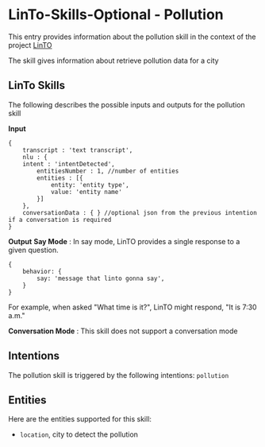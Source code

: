 # LinTo-Skills-Optional - Pollution
This entry provides information about the pollution skill in the context of the project [LinTO](https://linto.ai/)

The skill gives information about retrieve pollution data for a city

## LinTo Skills
The following describes the possible inputs and outputs for the pollution skill

**Input**
```
{
    transcript : 'text transcript',
    nlu : {
    intent : 'intentDetected',
        entitiesNumber : 1, //number of entities
        entities : [{
            entity: 'entity type',
            value: 'entity name'
        }]
    },
    conversationData : { } //optional json from the previous intention if a conversation is required
}
```

**Output**
__Say Mode__ : In say mode, LinTO provides a single response to a given question.
```
{
    behavior: {
        say: 'message that linto gonna say',
    }
}
```
For example, when asked "What time is it?", LinTO might respond, "It is 7:30 a.m."

__Conversation Mode__ : This skill does not support a conversation mode

## Intentions
The pollution skill is triggered by the following intentions: `pollution`

## Entities
Here are the entities supported for this skill:
  * `location`, city to detect the pollution
